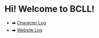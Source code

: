 # **Hi! Welcome to BCLL!**

- ➡️ [Character Log](/minepart/readme.md)
- ➡️ [Website Log](/update/readme.md)